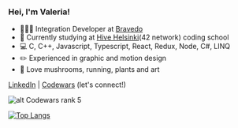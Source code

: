 
### Hei, I'm Valeria!

- 👩🏻‍💻 Integration Developer at [Bravedo](https://www.bravedo.fi/companies)
- 🐝 Currently studying at [Hive Helsinki](https://www.hive.fi/en/)(42 network) coding school
- 💻 C, C++, Javascript, Typescript, React, Redux, Node, C#, LINQ
- ✏️ Experienced in graphic and motion design
- 🍄 Love mushrooms, running, plants and art

[LinkedIn](https://www.linkedin.com/in/valeria-vagapova) | [Codewars](https://www.codewars.com/users/pixelsnow)  (let's connect!)

![alt Codewars rank 5](https://www.codewars.com/users/pixelsnow/badges/small)

[![Top Langs](https://github-readme-stats.vercel.app/api/top-langs/?username=pixelsnow&layout=compact&count_private=false)](https://github.com/anuraghazra/github-readme-stats)
